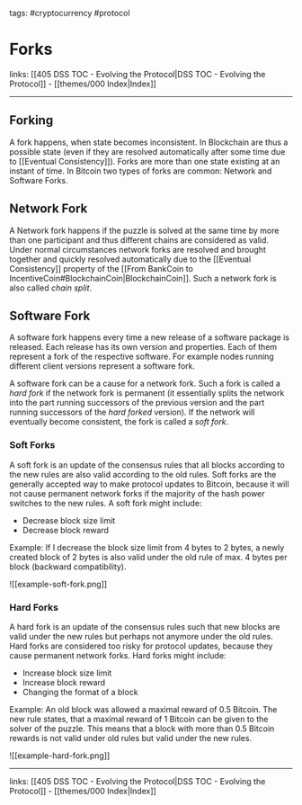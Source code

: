 tags: #cryptocurrency #protocol

# Forks

links: [[405 DSS TOC - Evolving the Protocol|DSS TOC - Evolving the Protocol]] - [[themes/000 Index|Index]]

---

## Forking

A fork happens, when state becomes inconsistent. In Blockchain are thus a possible state (even if they are resolved automatically after some time due to [[Eventual Consistency]]). Forks are more than one state existing at an instant of time. In Bitcoin two types of forks are common: Network and Software Forks.

## Network Fork

A Network fork happens if the puzzle is solved at the same time by more than one participant and thus different chains are considered as valid. Under normal circumstances network forks are resolved and brought together and quickly resolved automatically due to the [[Eventual Consistency]] property of the [[From BankCoin to IncentiveCoin#BlockchainCoin|BlockchainCoin]]. Such a network fork is also called *chain split*.

## Software Fork

A software fork happens every time a new release of a software package is released. Each release has its own version and properties. Each of them represent a fork of the respective software. For example nodes running different client versions represent a software fork.

A software fork can be a cause for a network fork. Such a fork is called a *hard fork* if the network fork is permanent (it essentially splits the network into the part running successors of the previous version and the part running successors of the *hard forked* version). If the network will eventually become consistent, the fork is called a *soft fork*.

### Soft Forks

A soft fork is an update of the consensus rules that all blocks according to the new rules are also valid according to the old rules. Soft forks are the generally accepted way to make protocol updates to Bitcoin, because it will not cause permanent network forks if the majority of the hash power switches to the new rules. A soft fork might include:

- Decrease block size limit
- Decrease block reward

Example: If I decrease the block size limit from 4 bytes to 2 bytes, a newly created block of 2 bytes is also valid under the old rule of max. 4 bytes per block (backward compatibility).

![[example-soft-fork.png]]

### Hard Forks
 
A hard fork is an update of the consensus rules such that new blocks are valid under the new rules but perhaps not anymore under the old rules. Hard forks are considered too risky for protocol updates, because they cause permanent network forks. Hard forks might include:

- Increase block size limit
- Increase block reward
- Changing the format of a block

Example: An old block was allowed a maximal reward of 0.5 Bitcoin. The new rule states, that a maximal reward of 1 Bitcoin can be given to the solver of the puzzle. This means that a block with more than 0.5 Bitcoin rewards is not valid under old rules but valid under the new rules.

![[example-hard-fork.png]]

---
links: [[405 DSS TOC - Evolving the Protocol|DSS TOC - Evolving the Protocol]] - [[themes/000 Index|Index]]
